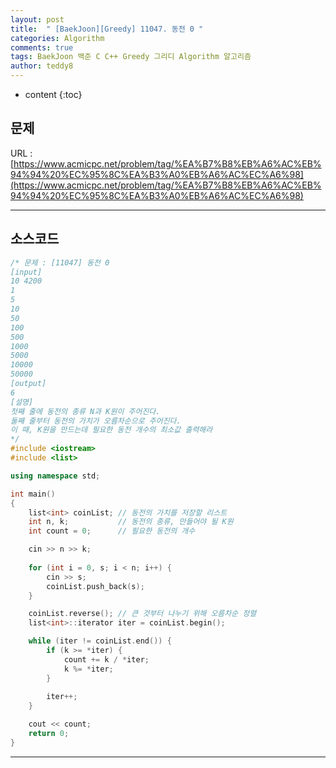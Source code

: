 ```yaml
---
layout: post   
title:  " [BaekJoon][Greedy] 11047. 동전 0 "
categories: Algorithm
comments: true
tags: BaekJoon 백준 C C++ Greedy 그리디 Algorithm 알고리즘
author: teddy8  
---
```

* content
{:toc}

## 문제
URL : [https://www.acmicpc.net/problem/tag/%EA%B7%B8%EB%A6%AC%EB%94%94%20%EC%95%8C%EA%B3%A0%EB%A6%AC%EC%A6%98](https://www.acmicpc.net/problem/tag/%EA%B7%B8%EB%A6%AC%EB%94%94%20%EC%95%8C%EA%B3%A0%EB%A6%AC%EC%A6%98)

---

## 소스코드
``` cpp
/* 문제 : [11047] 동전 0
[input]
10 4200
1
5
10
50
100
500
1000
5000
10000
50000
[output]
6
[설명]
첫째 줄에 동전의 종류 N과 K원이 주어진다.
둘째 줄부터 동전의 가치가 오름차순으로 주어진다.
이 때, K원을 만드는데 필요한 동전 개수의 최소값 출력해라
*/
#include <iostream>
#include <list>

using namespace std;

int main()
{
	list<int> coinList; // 동전의 가치를 저장할 리스트 
	int n, k;			// 동전의 종류, 만들어야 될 K원
	int count = 0;		// 필요한 동전의 개수

	cin >> n >> k;
	
	for (int i = 0, s; i < n; i++) {
		cin >> s;
		coinList.push_back(s);
	}

	coinList.reverse(); // 큰 것부터 나누기 위해 오름차순 정렬
	list<int>::iterator iter = coinList.begin();

	while (iter != coinList.end()) {
		if (k >= *iter) {
			count += k / *iter;
			k %= *iter;
		}
		
		iter++;
	}

	cout << count;
	return 0;
}
```

---

